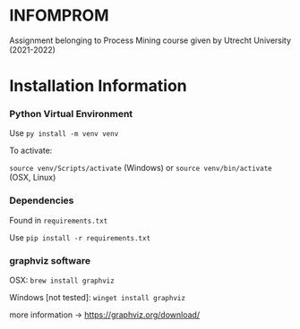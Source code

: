 # INFOMPROM

Assignment belonging to Process Mining course given by Utrecht University (2021-2022)

# Installation Information

### Python Virtual Environment
Use `py install -m venv venv`

To activate:

`source venv/Scripts/activate` (Windows)
or
`source venv/bin/activate` (OSX, Linux)

### Dependencies
Found in `requirements.txt`

Use `pip install -r requirements.txt`

### graphviz software

OSX:
`brew install graphviz`

Windows [not tested]:
`winget install graphviz`

more information -> https://graphviz.org/download/
